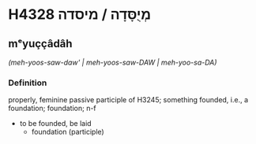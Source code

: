 # H4328 מְיֻסָּדָה / מיסדה

## mᵉyuççâdâh

_(meh-yoos-saw-daw' | meh-yoos-saw-DAW | meh-yoo-sa-DA)_

### Definition

properly, feminine passive participle of H3245; something founded, i.e., a foundation; foundation; n-f

- to be founded, be laid
  - foundation (participle)
